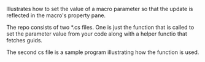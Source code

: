 Illustrates how to set the value of a macro parameter so that the update is reflected in the macro's property pane.

The repo consists of two *.cs files. One is just the function that is called to set the parameter value from your code along with a helper functio that fetches guids.

The second cs file is a sample program illustrating how the function is used.
